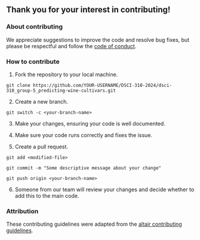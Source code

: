 ## Thank you for your interest in contributing!

### About contributing
We appreciate suggestions to improve the code and resolve bug fixes, but please be respectful and follow the [code of conduct](CODE_OF_CONDUCT.md).

### How to contribute
1. Fork the repository to your local machine.

```
git clone https://github.com/YOUR-USERNAME/DSCI-310-2024/dsci-310_group-5_predicting-wine-cultivars.git
```

2. Create a new branch.

```
git switch -c <your-branch-name>
```

3. Make your changes, ensuring your code is well documented. 

4. Make sure your code runs correctly and fixes the issue.

5. Create a pull request. 

```
git add <modified-file>
``` 
```
git commit -m "Some descriptive message about your change"
``` 
```
git push origin <your-branch-name>
```
6. Someone from our team will review your changes and decide whether to add this to the main code.

### Attribution
These contributing guidelines were adapted from the [altair contributing guidelines](https://github.com/altair-viz/altair/blob/5d9c0a9c4d69b9fbb1b30e91b85939750a464564/CONTRIBUTING.md).
